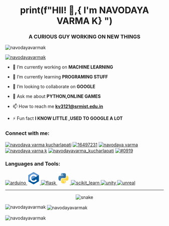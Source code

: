<h1 align="center">print(f"HII! 👋,{ I'm NAVODAYA VARMA K} ")</h1>
<h3 align="center">A CURIOUS GUY WORKING ON NEW THINGS</h3>

<p align="left"> <img src="https://komarev.com/ghpvc/?username=navodayavarmak&label=Profile%20views&color=0e75b6&style=flat" alt="navodayavarmak" /> </p>

<p align="left"> <a href="https://github.com/ryo-ma/github-profile-trophy"><img src="https://github-profile-trophy.vercel.app/?username=navodayavarmak" alt="navodayavarmak" /></a> </p>

- 🔭 I’m currently working on **MACHINE LEARNING**

- 🌱 I’m currently learning **PROGRAMING STUFF**

- 👯 I’m looking to collaborate on **GOOGLE**

- 💬 Ask me about **PYTHON,ONLINE GAMES**

- 📫 How to reach me **kv3121@srmist.edu.in**

- ⚡ Fun fact **I KNOW LITTLE ,USED TO GOOGLE A LOT**

<h3 align="left">Connect with me:</h3>
<p align="left">
<a href="https://linkedin.com/in/navodaya varma kucharlapati" target="blank"><img align="center" src="https://raw.githubusercontent.com/rahuldkjain/github-profile-readme-generator/master/src/images/icons/Social/linked-in-alt.svg" alt="navodaya varma kucharlapati" height="30" width="40" /></a>
<a href="https://stackoverflow.com/users/16497231" target="blank"><img align="center" src="https://raw.githubusercontent.com/rahuldkjain/github-profile-readme-generator/master/src/images/icons/Social/stack-overflow.svg" alt="16497231" height="30" width="40" /></a>
<a href="https://kaggle.com/navodaya varma" target="blank"><img align="center" src="https://raw.githubusercontent.com/rahuldkjain/github-profile-readme-generator/master/src/images/icons/Social/kaggle.svg" alt="navodaya varma" height="30" width="40" /></a>
<a href="https://fb.com/navodaya varna k" target="blank"><img align="center" src="https://raw.githubusercontent.com/rahuldkjain/github-profile-readme-generator/master/src/images/icons/Social/facebook.svg" alt="navodaya varna k" height="30" width="40" /></a>
<a href="https://instagram.com/navodayavarma_kucharlapati" target="blank"><img align="center" src="https://raw.githubusercontent.com/rahuldkjain/github-profile-readme-generator/master/src/images/icons/Social/instagram.svg" alt="navodayavarma_kucharlapati" height="30" width="40" /></a>
<a href="https://discord.gg/#0919" target="blank"><img align="center" src="https://raw.githubusercontent.com/rahuldkjain/github-profile-readme-generator/master/src/images/icons/Social/discord.svg" alt="#0919" height="30" width="40" /></a>
</p>



<h3 align="left">Languages and Tools:</h3>
<p align="left"> <a href="https://www.arduino.cc/" target="_blank"> <img src="https://cdn.worldvectorlogo.com/logos/arduino-1.svg" alt="arduino" width="40" height="40"/> </a> <a href="https://www.cprogramming.com/" target="_blank"> <img src="https://raw.githubusercontent.com/devicons/devicon/master/icons/c/c-original.svg" alt="c" width="40" height="40"/> </a> <a href="https://flask.palletsprojects.com/" target="_blank"> <img src="https://www.vectorlogo.zone/logos/pocoo_flask/pocoo_flask-icon.svg" alt="flask" width="40" height="40"/> </a> <a href="https://www.python.org" target="_blank"> <img src="https://raw.githubusercontent.com/devicons/devicon/master/icons/python/python-original.svg" alt="python" width="40" height="40"/> </a> <a href="https://scikit-learn.org/" target="_blank"> <img src="https://upload.wikimedia.org/wikipedia/commons/0/05/Scikit_learn_logo_small.svg" alt="scikit_learn" width="40" height="40"/> </a> <a href="https://unity.com/" target="_blank"> <img src="https://www.vectorlogo.zone/logos/unity3d/unity3d-icon.svg" alt="unity" width="40" height="40"/> </a> <a href="https://unrealengine.com/" target="_blank"> <img src="https://raw.githubusercontent.com/kenangundogan/fontisto/036b7eca71aab1bef8e6a0518f7329f13ed62f6b/icons/svg/brand/unreal-engine.svg" alt="unreal" width="40" height="40"/> </a> </p>

<hr>

<p align="center">
  <img src="https://github.com/ishikkkkaaaa/ishikkkkaaaa/raw/output/github-contribution-grid-snake.svg" alt="snake"></center>
</p>

<p><img align="left" src="https://github-readme-stats.vercel.app/api/top-langs?username=navodayavarmak&show_icons=true&locale=en&layout=compact" alt="navodayavarmak" /></p>

<p>&nbsp;<img align="center" src="https://github-readme-stats.vercel.app/api?username=navodayavarmak&show_icons=true&locale=en" alt="navodayavarmak" /></p>

<p><img align="center" src="https://github-readme-streak-stats.herokuapp.com/?user=navodayavarmak&" alt="navodayavarmak" /></p>


